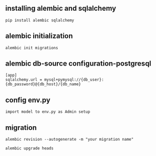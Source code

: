 ## installing alembic and sqlalchemy
```
pip install alembic sqlalchemy
```
## alembic initialization
```
alembic init migrations
```
## alembic db-source configuration-postgresql
```
[app]
sqlalchemy.url = mysql+pymysql://{db_user}:{db_password}@{db_host}/{db_name}
```
## config env.py
```
import model to env.py as Admin setup
```
## migration
```
alembic revision --autogenerate -m "your migration name"
```
```
alembic upgrade heads
```

